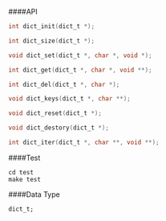 ####API
```c
int dict_init(dict_t *); 

int dict_size(dict_t *); 

void dict_set(dict_t *, char *, void *); 

int dict_get(dict_t *, char *, void **); 

int dict_del(dict_t *, char *); 

void dict_keys(dict_t *, char **); 

void dict_reset(dict_t *); 

void dict_destory(dict_t *); 

int dict_iter(dict_t *, char **, void **); 
```

####Test
```shell
cd test
make test
```

####Data Type
```
dict_t;
```
